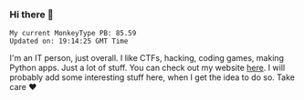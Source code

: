 ### Hi there 👋
<!-- PB START -->
```
My current MonkeyType PB: 85.59
Updated on: 19:14:25 GMT Time
```
<!-- PB END -->
I'm an IT person, just overall. I like CTFs, hacking, coding games, making Python apps. Just a lot of stuff.
You can check out my website [here](https://skill3472.github.io/).
I will probably add some interesting stuff here, when I get the idea to do so. Take care ❤️
